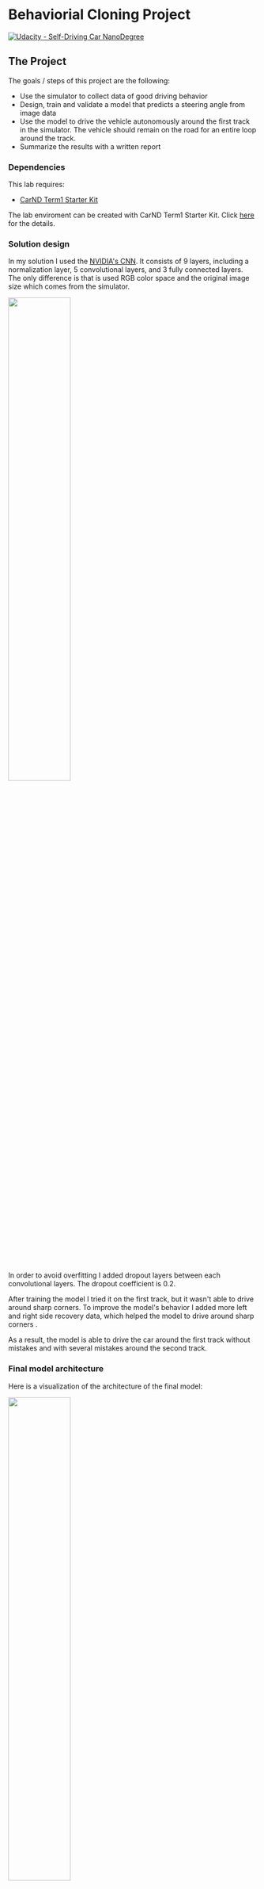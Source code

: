# Behaviorial Cloning Project

[![Udacity - Self-Driving Car NanoDegree](https://s3.amazonaws.com/udacity-sdc/github/shield-carnd.svg)](http://www.udacity.com/drive)

The Project
---
The goals / steps of this project are the following:
* Use the simulator to collect data of good driving behavior 
* Design, train and validate a model that predicts a steering angle from image data
* Use the model to drive the vehicle autonomously around the first track in the simulator. The vehicle should remain on the road for an entire loop around the track.
* Summarize the results with a written report

### Dependencies
This lab requires:

* [CarND Term1 Starter Kit](https://github.com/udacity/CarND-Term1-Starter-Kit)

The lab enviroment can be created with CarND Term1 Starter Kit. Click [here](https://github.com/udacity/CarND-Term1-Starter-Kit/blob/master/README.md) for the details.

### Solution design

In my solution I used the [NVIDIA's CNN](https://devblogs.nvidia.com/deep-learning-self-driving-cars/). It consists of 9 layers, including a normalization layer, 5 convolutional layers, and 3 fully connected layers. The only difference is that is used RGB color space and the original image size which comes from the simulator.

<img src="./writeup/nvidia_cnn.png" width="50%" height="50%">

In order to avoid overfitting I added dropout layers between each convolutional layers. The dropout coefficient is 0.2.

After training the model I tried it on the first track, but it wasn't able to drive around sharp corners. To improve the model's behavior I added more left and right side recovery data, which helped the model to drive around sharp corners .

As a result, the model is able to drive the car around the first track without mistakes and with several mistakes around the second track.

### Final model architecture

Here is a visualization of the architecture of the final model:

<img src="./writeup/model.png" width="50%" height="50%">

### Creation of the training dataset

The most interesting part of this project was to capture the training data. I was capturing the data in 5 steps:

* Center lane driving (first track);
* Reverse direction center lane driving (first track);
* Two laps of left and right side recovery driving (first track);
* Right lane driving (second track);
* Reverse direction right lane driving (second track).

Examples of training data can be found below.

* Center lane driving

	<img src="./writeup/center.jpg">

* Recovery driving

	<img src="./writeup/recovery1.jpg">

	<img src="./writeup/recovery2.jpg">

	<img src="./writeup/recovery3.jpg">

* Second track right lane driving

	<img src="./writeup/second_track_center1.jpg">

	<img src="./writeup/second_track_center2.jpg">

In order to augment data set I used the images from left and right cameras with the steering angle values which were added with the adjusting factor (+0.2 for left and -0.2 for right).
 
* Left and right cameras images:

	<img src="./writeup/left.jpg">

	<img src="./writeup/right.jpg">

Additionally, each image and steering angle value were flipped to get more training data:

* Flipped images:

	<img src="./writeup/right.jpg">

	<img src="./writeup/right_flipped.jpg">

After the collection process, I had 60000 number of data points. Recovery data was checked manually using my tool which outputs current image with current steering angle and allows to delete this data portion from the data set.

Data_cleaner tool can be used on the data set generated by the simulator. There must be the driving_log.csv file and the IMG folder in directory that you passes to the script:

```sh
python data_cleaner.py ./data/
```

After the whole data set checked, driving_log_edited.csv file will be generated and all unnecessary images deleted.